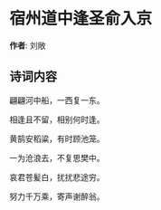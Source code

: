 # 宿州道中逢圣俞入京

**作者**: 刘敞

## 诗词内容

翩翩河中船，一西复一东。

相逢且不留，相别何时逢。

黄鹄安稻粱，有时顾池笼。

一为沧浪去，不复思樊中。

哀君苍髪白，扰扰悲途穷。

努力千万乘，寄声谢醉翁。

